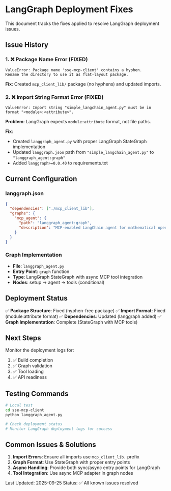 # LangGraph Deployment Fixes

This document tracks the fixes applied to resolve LangGraph deployment issues.

## Issue History

### 1. ❌ Package Name Error (FIXED)
```
ValueError: Package name 'sse-mcp-client' contains a hyphen. 
Rename the directory to use it as flat-layout package.
```

**Fix**: Created `mcp_client_lib/` package (no hyphens) and updated imports.

### 2. ❌ Import String Format Error (FIXED)
```
ValueError: Import string "simple_langchain_agent.py" must be in format "<module>:<attribute>".
```

**Problem**: LangGraph expects `module:attribute` format, not file paths.

**Fix**: 
- Created `langgraph_agent.py` with proper LangGraph StateGraph implementation
- Updated `langgraph.json` path from `"simple_langchain_agent.py"` to `"langgraph_agent:graph"`
- Added `langgraph>=0.0.40` to requirements.txt

## Current Configuration

### langgraph.json
```json
{
  "dependencies": ["./mcp_client_lib"],
  "graphs": {
    "mcp_agent": {
      "path": "langgraph_agent:graph",
      "description": "MCP-enabled LangChain agent for mathematical operations"
    }
  }
}
```

### Graph Implementation
- **File**: `langgraph_agent.py`
- **Entry Point**: `graph` function
- **Type**: LangGraph StateGraph with async MCP tool integration
- **Nodes**: setup → agent → tools (conditional)

## Deployment Status

✅ **Package Structure**: Fixed (hyphen-free package)
✅ **Import Format**: Fixed (module:attribute format)
✅ **Dependencies**: Updated (langgraph added)
✅ **Graph Implementation**: Complete (StateGraph with MCP tools)

## Next Steps

Monitor the deployment logs for:
1. ✅ Build completion
2. ✅ Graph validation
3. ✅ Tool loading
4. ✅ API readiness

## Testing Commands

```bash
# Local test
cd sse-mcp-client
python langgraph_agent.py

# Check deployment status
# Monitor LangGraph deployment logs for success
```

## Common Issues & Solutions

1. **Import Errors**: Ensure all imports use `mcp_client_lib.` prefix
2. **Graph Format**: Use StateGraph with proper entry points
3. **Async Handling**: Provide both sync/async entry points for LangGraph
4. **Tool Integration**: Use async MCP adapter in graph nodes

Last Updated: 2025-09-25
Status: ✅ All known issues resolved
